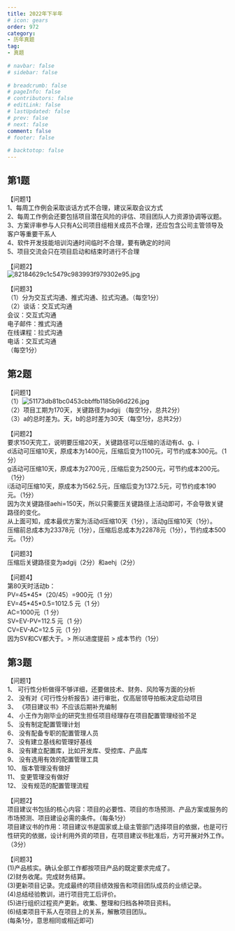 ```yaml
---  
title: 2022年下半年  
# icon: gears  
order: 972  
category:  
- 历年真题  
tag:  
- 真题  
  
# navbar: false  
# sidebar: false  
  
# breadcrumb: false  
# pageInfo: false  
# contributors: false  
# editLink: false  
# lastUpdated: false  
# prev: false  
# next: false  
comment: false  
# footer: false  
  
# backtotop: false  
---  
```

## 第1题 ##

【问题1】  
1、每周工作例会采取谈话方式不合理，建议采取会议方式  
2、每周工作例会还要包括项目潜在风险的评估、项目团队人力资源协调等议题。  
3、方案评审参与人只有A公司项目组相关成员不合理，还应包含公司主管领导及客户等重要干系人  
4、软件开发技能培训沟通时间临时不合理，要有确定的时间  
5、项目交流会只在项目启动和结束时进行不合理  
  
【问题2】  
![82184629c1c5479c983993f979302e95.jpg][]  
  
【问题3】  
（1）分为交互式沟通、推式沟通、拉式沟通。（每空1分）  
（2）谈话：交互式沟通  
会议：交互式沟通  
电子邮件：推式沟通  
在线课程：拉式沟通  
电话：交互式沟通  
（每空1分）  
  


## 第2题 ##

【问题1】  
（1）![51173db81bc0453cbbffb1185b96d226.jpg][]  
（2）项目工期为170天，关键路径为adgij （每空1分，总共2分）  
（3）a的总时差为。天，b的总时差为30天（每空1分，总共2分）  
  
【问题2】  
要求150天完工，说明要压缩20天，关键路径可以压缩的活动有d、g、i  
d活动可压缩10天，原成本为1400元，压缩后变为1100元，可节约成本300元。（1分）  
g活动可压缩10天，原成本为2700元 , 压缩后变为2500元，可节约成本200元。（1分）  
i活动可压缩10天，原成本为1562.5元，压缩后变为1372.5元，可节约成本190元。（1分）  
因为次关键路径aehi=150天，所以只需要压关键路径上活动即可，不会导致关键路径的变化。  
从上面可知，成本最优方案为活动d压缩10天（1分），活动g压缩10天（1分）。  
压缩前总成本为23378元（1分），压缩后总成本为22878元（1分），节约成本500元。（1分）  
  
【问题3】  
压缩后关键路径变为adgij（2分）和aehj（2分）  
  
【问题4】  
第80天时活动b：  
PV=45\*45\*（20/45）=900元（1 分）  
EV=45\*45\*0.5=1012.5 元（1 分）  
AC=1000元（1 分）  
SV=EV-PV=112.5 元（1 分）  
CV=EV-AC=12.5 元（1 分）  
因为SV和CV都大于。&gt; 所以进度提前 &gt; 成本节约（1分）  
  


## 第3题 ##

【问题1】  
1、 可行性分析做得不够详细，还要做技术、财务、风险等方面的分析  
2、 没有对《可行性分析报告》进行审批，仅高层领导拍板决定启动项目  
3、 《项目建议书》不应该后期补充编制  
4、 小王作为刚毕业的研究生担任项目经理存在项目配置管理经验不足  
5、 没有制定配置管理计划  
6、 没有配备专职的配置管理人员  
7、 没有建立基线和管理好基线  
8、 没有建立配置库，比如开发库、受控库、产品库  
9、 没有选用有效的配置管理工具  
10、 版本管理没有做好  
11、 变更管理没有做好  
12、 没有规范的配置管理流程  
  
【问题2】  
项目建议书包括的核心内容：项目的必要性、项目的市场预测、产品方案或服务的市场预测、项目建设必需的条件。（每条1分）  
项目建议书的作用：项目建议书是国家或上级主管部门选择项目的依据，也是可行性研究的依据，设计利用外资的项目，在项目建议书批准后，方可开展对外工作。（3分）  
  
【问题3】  
(1)产品核实。确认全部工作都按项目产品的既定要求完成了。  
(2)财务收尾。完成财务结算。  
(3)更新项目记录。完成最终的项目绩效报告和项目团队成员的业绩记录。  
(4)总结经验教训，进行项目完工后评价。  
(5)进行组织过程资产更新。收集、整理和归档各种项目资料。  
(6)结束项目干系人在项目上的关系，解散项目团队。  
(每条1分，意思相同或相近即可)  



[82184629c1c5479c983993f979302e95.jpg]: https://www.xkxxkx.cn/file/exam/software/信息系统项目管理师/案例/第1题/82184629c1c5479c983993f979302e95.jpg
[51173db81bc0453cbbffb1185b96d226.jpg]: https://www.xkxxkx.cn/file/exam/software/信息系统项目管理师/案例/第2题/51173db81bc0453cbbffb1185b96d226.jpg
